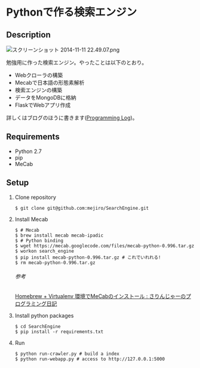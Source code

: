 # Pythonで作る検索エンジン

## Description

![スクリーンショット 2014-11-11 22.49.07.png](https://qiita-image-store.s3.amazonaws.com/0/29989/786c36ad-4de7-43a7-75a0-98c82e412fa3.png "スクリーンショット 2014-11-11 22.49.07.png")

勉強用に作った検索エンジン。やったことは以下のとおり。

- Webクローラの構築
- Mecabで日本語の形態素解析
- 検索エンジンの構築
- データをMongoDBに格納
- FlaskでWebアプリ作成

詳しくはブログのほうに書きます([Programming Log](http://nwpct1.hatenablog.com))。

## Requirements

- Python 2.7
- pip
- MeCab

## Setup

1. Clone repository

    ```
    $ git clone git@github.com:mejiro/SearchEngine.git
    ```
    
1. Install Mecab 

    ```
    $ # Mecab
    $ brew install mecab mecab-ipadic
    $ # Python binding
    $ wget https://mecab.googlecode.com/files/mecab-python-0.996.tar.gz
    $ workon search_engine
    $ pip install mecab-python-0.996.tar.gz # これでいれれる!
    $ rm mecab-python-0.996.tar.gz
    ```
    
    ###### 参考
    
    [Homebrew + Virtualenv 環境でMeCabのインストール : さりんじゃーのプログラミング日記](http://salinger.github.io/blog/2013/01/17/1/)

1. Install python packages

    ```
    $ cd SearchEngine
    $ pip install -r requirements.txt
    ```

1. Run

    ```
    $ python run-crawler.py # build a index
    $ python run-webapp.py # access to http://127.0.0.1:5000
    ```
    
